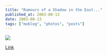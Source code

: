 ```yaml
---
title: "Rumours of a Shadow in the East..."
published_at: 2003-08-13
date: 2003-08-13
tags: ["moblog", "photos", "posts"]
---
```

[![](3f39e8540f590_thumb_shadow_in_atlanta.jpeg)](http://dietrich.ganx4.com/images/moblog/3f39e8540f590_shadow_in_atlanta.jpeg)  

[Link]()